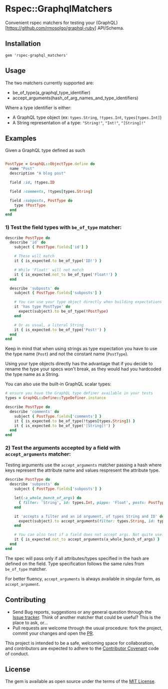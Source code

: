 # Rspec::GraphqlMatchers

Convenient rspec matchers for testing your (GraphQL)[https://github.com/rmosolgo/graphql-ruby] API/Schema.

## Installation

```
gem 'rspec-graphql_matchers'
```

## Usage

The two matchers currently supported are:
   - be_of_type(a_graphql_type_identifier)
   - accept_arguments(hash_of_arg_names_and_type_identifiers)

Where a type identifier is either:
   - A GraphQL type object (ex: `types.String`, `!types.Int`, `types[types.Int]`)
   - A String representation of a type: `"String!"`, `"Int!"`, `"[String]!"`

## Examples

Given a GraphQL type defined as such

```ruby

PostType = GraphQL::ObjectType.define do
  name "Post"
  description "A blog post"

  field :id, !types.ID

  field :comments, !types[types.String]

  field :subposts, PostType do
    type !PostType
  end
end
```

### 1) Test the field types with `be_of_type` matcher:

```ruby
describe PostType do
  describe 'id' do
    subject { PostType.fields['id'] }

    # These will match
    it { is_expected.to be_of_type('ID!') }

    # While 'Float!' will not match
    it { is_expected.not_to be_of_type('Float!') }
  end

  describe 'subposts' do
    subject { PostType.fields['subposts'] }

    # You can use your type object directly when building expectations
    it 'has type PostType' do
      expect(subject).to be_of_type(!PostType)
    end

    # Or as usual, a literal String
    it { is_expected.to be_of_type('Post!') }
  end
end
```

Keep in mind that when using strings as type expectation you have to use the
type name (`Post`) and not the constant name (`PostType`).

Using your type objects directly has the advantage that if you
decide to rename the type your specs won't break, as they would had you
hardcoded the type name as a String.

You can also use the built-in GraphQL scalar types:


```ruby
# ensure you have the GraphQL type definer available in your tests
types = GraphQL::Define::TypeDefiner.instance

describe PostType do
  describe 'comments' do
    subject { PostType.fields['comments'] }
    it { is_expected.to be_of_type(!types[types.String]) }
    it { is_expected.to be_of_type('[String]!') }
  end
end
```

### 2) Test the arguments accepted by a field with `accept_arguments` matcher:

Testing arguments use the `accept_arguments` matcher passing a hash where
keys represent the attribute name and values respresent the attribute type.

```ruby
describe PostType do
  describe 'subposts' do
    subject { PostType.fields['subposts'] }

    let(:a_whole_bunch_of_args) do
      { filter: 'String', id: types.Int, pippo: 'Float', posts: PostType }
    end

    it 'accepts a filter and an id argument, of types String and ID' do
      expect(subject).to accept_arguments(filter: types.String, id: types.ID)
    end

    # You can also test if a field does not accept args. Not quite useful :D.
    it { is_expected.not_to accept_arguments(a_whole_bunch_of_args) }
  end
end
```
The spec will pass only if all attributes/types specified in the hash are
defined on the field. Type specification follows the same rules from
`be_of_type` matcher.

For better fluency, `accept_arguments` is always available in singular form, as
`accept_argument`.

## Contributing

  - Send Bug reports, suggestions or any general
    question through the [Issue tracker](https://github.com/khamusa/rspec-graphql_matchers/issues).
    Think of another matcher that could be useful? This is the place to ask, or...
  - Pull requests are welcome through the usual procedure: fork the project,
    commit your changes and open the [PR](https://github.com/khamusa/rspec-graphql_matchers/pulls).

This project is intended to be a safe, welcoming space for collaboration, and
contributors are expected to adhere to the
[Contributor Covenant](http://contributor-covenant.org) code of conduct.

## License

The gem is available as open source under the terms of the 
[MIT License](http://opensource.org/licenses/MIT).

